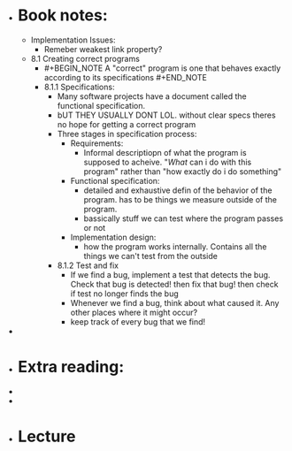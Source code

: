 - # Book notes:
	- Implementation Issues:
		- Remeber weakest link property?
	- 8.1 Creating correct programs
		- #+BEGIN_NOTE
		  A "correct" program is one that behaves exactly according to its specifications
		  #+END_NOTE
		- 8.1.1 Specifications:
			- Many software projects have a document called the functional specification.
			- bUT THEY USUALLY DONT LOL. without clear specs theres no hope for getting a correct program
			- Three stages in specification process:
				- Requirements:
					- Informal descriptiopn of what the program is supposed to acheive. "*What* can i do with this program" rather than "how exactly do i do something"
				- Functional specification:
					- detailed and exhaustive defin of the behavior of the program. has to be things we measure outside of the program.
					- bassically stuff we can test where the program passes or not
				- Implementation design:
					- how the program works internally. Contains all the things we can't test from the outside
			- 8.1.2 Test and fix
				- If we find a bug, implement a test that detects the bug. Check that bug is detected! then fix that bug! then check if test no longer finds the bug
				- Whenever we find a bug, think about what caused it. Any other places where it might occur?
				- keep track of every bug that we find!
-
- # Extra reading:
-
-
- # Lecture